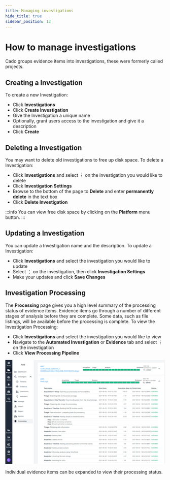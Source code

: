 ```yaml
---
title: Managing investigations
hide_title: true
sidebar_position: 13
---
```


# How to manage investigations
Cado groups evidence items into investigations, these were formerly called projects.

## Creating a Investigation
To create a new Investigation:
- Click **Investigations**
- Click **Create Investigation**
- Give the Investigation a unique name 
- Optionally, grant users access to the investigation and give it a description
- Click **Create**

## Deleting a Investigation
You may want to delete old investigations to free up disk space.  To delete a Investigation:
- Click **Investigations** and select ⋮ on the investigation you would like to delete
- Click **Investigation Settings** 
- Browse to the bottom of the page to **Delete** and enter **permanently delete** in the text box
- Click **Delete Investigation**

:::info
You can view free disk space by clicking on the **Platform** menu button.
:::

## Updating a Investigation
You can update a Investigation name and the description. To update a Investigation:
- Click **Investigations** and select the investigation you would like to update
- Select ⋮ on the investigation, then click **Investigation Settings**
- Make your updates and click **Save Changes**

## Investigation Processing
The **Processing** page gives you a high level summary of the processing status of evidence items. Evidence items go through a number of different stages of analysis before they are complete. Some data, such as file listings, will be available before the processing is complete.
To view the Investigation Processing:
- Click **Investigations** and select the investigation you would like to view
- Navigate to the **Automated Investigation** or **Evidence** tab and select ⋮ on the investigation
- Click **View Processing Pipeline**

![Processing](/img/processing.png)

Individual evidence items can be expanded to view their processing status.
